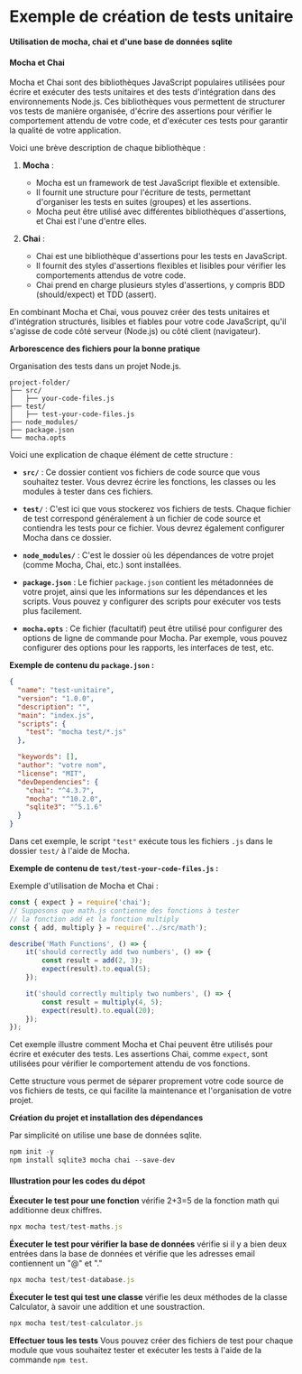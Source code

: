 # Exemple de création de tests unitaire
**Utilisation de mocha, chai et d'une base de données sqlite**

#### Mocha et Chai

Mocha et Chai sont des bibliothèques JavaScript populaires utilisées pour écrire et exécuter des tests unitaires et des tests d'intégration dans des environnements Node.js. Ces bibliothèques vous permettent de structurer vos tests de manière organisée, d'écrire des assertions pour vérifier le comportement attendu de votre code, et d'exécuter ces tests pour garantir la qualité de votre application.

Voici une brève description de chaque bibliothèque :

1. **Mocha** :
   - Mocha est un framework de test JavaScript flexible et extensible.
   - Il fournit une structure pour l'écriture de tests, permettant d'organiser les tests en suites (groupes) et les assertions.
   - Mocha peut être utilisé avec différentes bibliothèques d'assertions, et Chai est l'une d'entre elles.

2. **Chai** :
   - Chai est une bibliothèque d'assertions pour les tests en JavaScript.
   - Il fournit des styles d'assertions flexibles et lisibles pour vérifier les comportements attendus de votre code.
   - Chai prend en charge plusieurs styles d'assertions, y compris BDD (should/expect) et TDD (assert).

En combinant Mocha et Chai, vous pouvez créer des tests unitaires et d'intégration structurés, lisibles et fiables pour votre code JavaScript, qu'il s'agisse de code côté serveur (Node.js) ou côté client (navigateur).

**Arborescence des fichiers pour la bonne pratique**

Organisation des tests dans un projet Node.js.

```
project-folder/
├── src/
│   ├── your-code-files.js
├── test/
│   ├── test-your-code-files.js
├── node_modules/
├── package.json
└── mocha.opts
```

Voici une explication de chaque élément de cette structure :

- **`src/`** : Ce dossier contient vos fichiers de code source que vous souhaitez tester. Vous devrez écrire les fonctions, les classes ou les modules à tester dans ces fichiers.

- **`test/`** : C'est ici que vous stockerez vos fichiers de tests. Chaque fichier de test correspond généralement à un fichier de code source et contiendra les tests pour ce fichier. Vous devrez également configurer Mocha dans ce dossier.

- **`node_modules/`** : C'est le dossier où les dépendances de votre projet (comme Mocha, Chai, etc.) sont installées.

- **`package.json`** : Le fichier `package.json` contient les métadonnées de votre projet, ainsi que les informations sur les dépendances et les scripts. Vous pouvez y configurer des scripts pour exécuter vos tests plus facilement.

- **`mocha.opts`** : Ce fichier (facultatif) peut être utilisé pour configurer des options de ligne de commande pour Mocha. Par exemple, vous pouvez configurer des options pour les rapports, les interfaces de test, etc.

**Exemple de contenu du `package.json` :**

```json
{
  "name": "test-unitaire",
  "version": "1.0.0",
  "description": "",
  "main": "index.js",
  "scripts": {
    "test": "mocha test/*.js"
  },

  "keywords": [],
  "author": "votre nom",
  "license": "MIT",
  "devDependencies": {
    "chai": "^4.3.7",
    "mocha": "^10.2.0",
    "sqlite3": "^5.1.6"
  }
}


```

Dans cet exemple, le script `"test"` exécute tous les fichiers `.js` dans le dossier `test/` à l'aide de Mocha.

**Exemple de contenu de `test/test-your-code-files.js` :**

Exemple d'utilisation de Mocha et Chai :
```javascript
const { expect } = require('chai');
// Supposons que math.js contienne des fonctions à tester
// la fonction add et la fonction multiply
const { add, multiply } = require('../src/math'); 

describe('Math Functions', () => {
    it('should correctly add two numbers', () => {
        const result = add(2, 3);
        expect(result).to.equal(5);
    });

    it('should correctly multiply two numbers', () => {
        const result = multiply(4, 5);
        expect(result).to.equal(20);
    });
});
```

Cet exemple illustre comment Mocha et Chai peuvent être utilisés pour écrire et exécuter des tests. Les assertions Chai, comme `expect`, sont utilisées pour vérifier le comportement attendu de vos fonctions.

Cette structure vous permet de séparer proprement votre code source de vos fichiers de tests, ce qui facilite la maintenance et l'organisation de votre projet. 

**Création du projet et installation des dépendances**

Par simplicité on utilise une base de données sqlite. 

```javascript
npm init -y
npm install sqlite3 mocha chai --save-dev
```
#### Illustration pour les codes du dépot
**Éxecuter le test pour une fonction**
vérifie 2+3=5 de la fonction math qui additionne deux chiffres.
```javascript
npx mocha test/test-maths.js
```

**Éxecuter le test pour vérifier la base de données**
vérifie si il y a bien deux entrées dans la base de données et vérifie que les adresses email contiennent un "@" et "."
```javascript
npx mocha test/test-database.js
```

**Éxecuter le test qui test une classe**
vérifie les deux méthodes de la classe Calculator, à savoir une addition et une soustraction. 
```javascript
npx mocha test/test-calculator.js
```

**Effectuer tous les tests**
Vous pouvez créer des fichiers de test pour chaque module que vous souhaitez tester et exécuter les tests à l'aide de la commande `npm test`.